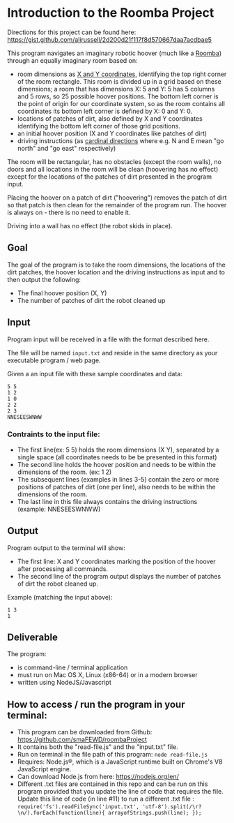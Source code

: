 # Introduction to the Roomba Project 

Directions for this project can be found here: https://gist.github.com/alirussell/2d200d21f117f8d570667daa7acdbae5

This program navigates an imaginary robotic hoover (much like a [Roomba](https://en.wikipedia.org/wiki/Roomba)) through an equally imaginary room based on:

* room dimensions as [X and Y coordinates](https://en.wikipedia.org/wiki/Cartesian_coordinate_system), identifying the top right corner of the room rectangle. This room is divided up in a grid based on these dimensions; a room that has dimensions X: 5 and Y: 5 has 5 columns and 5 rows, so 25 possible hoover positions. The bottom left corner is the point of origin for our coordinate system, so as the room contains all coordinates its bottom left corner is defined by X: 0 and Y: 0.
* locations of patches of dirt, also defined by X and Y coordinates identifying the bottom left corner of those grid positions.
* an initial hoover position (X and Y coordinates like patches of dirt)
* driving instructions (as [cardinal directions](https://en.wikipedia.org/wiki/Cardinal_direction) where e.g. N and E mean "go north" and "go east" respectively) 

The room will be rectangular, has no obstacles (except the room walls), no doors and all locations in the room will be clean (hoovering has no effect) except for the locations of the patches of dirt presented in the program input.

Placing the hoover on a patch of dirt ("hoovering") removes the patch of dirt so that patch is then clean for the remainder of the program run. The hoover is always on - there is no need to enable it.

Driving into a wall has no effect (the robot skids in place).

## Goal

The goal of the program is to take the room dimensions, the locations of the dirt patches, the hoover location and the driving instructions as input and to then output the following:

* The final hoover position (X, Y)
* The number of patches of dirt the robot cleaned up

## Input

Program input will be received in a file with the format described here. 

The file will be named `input.txt` and reside in the same directory as your executable program / web page.

Given a an input file with these sample coordinates and data: 

```
5 5
1 2
1 0
2 2
2 3
NNESEESWNWW
```
### Contraints to the input file: 
* The first line(ex: 5 5) holds the room dimensions (X Y), separated by a single space (all coordinates needs to be be presented in this format)
* The second line holds the hoover position and needs to be within the dimensions of the room. (ex: 1 2)
* The subsequent lines (examples in lines 3-5) contain the zero or more positions of patches of dirt (one per line), also needs to be within the dimensions of the room. 
* The last line in this file always contains the driving instructions (example: NNESEESWNWW) 

## Output

Program output to the terminal will show: 

* The first line: X and Y coordinates marking the position of the hoover after processing all commands.
* The second line of the program output displays the number of patches of dirt the robot cleaned up.

Example (matching the input above):

```
1 3
1
```

## Deliverable

The program:

* is command-line / terminal application
* must run on Mac OS X, Linux (x86-64) or in a modern browser
* written using NodeJS/Javascript

## How to access / run the program in your terminal: 
* This program can be downloaded from Github: https://github.com/smaFEWD/roombaProject
* It contains both the "read-file.js" and the "input.txt" file. 
* Run on terminal in the file path of this program: `node read-file.js `
* Requires: Node.js®, which is a JavaScript runtime built on Chrome's V8 JavaScript engine.
* Can download Node.js from here: https://nodejs.org/en/
* Different .txt files are contained in this repo and can be run on this program provided that you update the line of code that requires the file. Update this line of code (in line #11) to run a different .txt file : `require('fs').readFileSync('input.txt', 'utf-8').split(/\r?\n/).forEach(function(line){
  arrayofStrings.push(line);
});`

